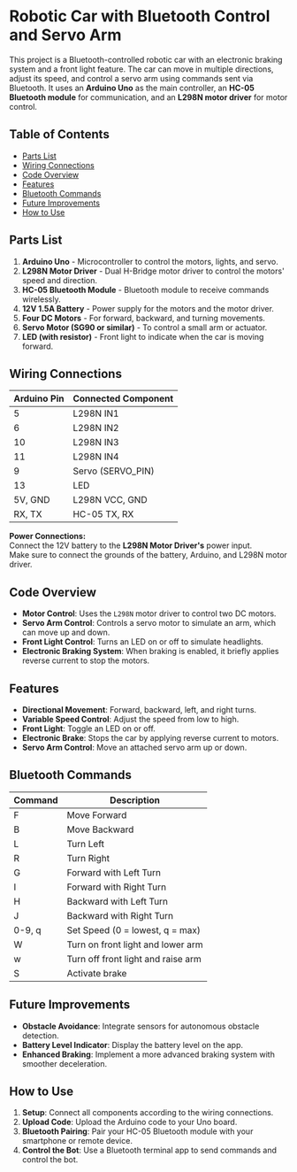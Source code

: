 # Robotic Car with Bluetooth Control and Servo Arm

This project is a Bluetooth-controlled robotic car with an electronic braking system and a front light feature. The car can move in multiple directions, adjust its speed, and control a servo arm using commands sent via Bluetooth. It uses an **Arduino Uno** as the main controller, an **HC-05 Bluetooth module** for communication, and an **L298N motor driver** for motor control.

## Table of Contents

- [Parts List](#parts-list)
- [Wiring Connections](#wiring-connections)
- [Code Overview](#code-overview)
- [Features](#features)
- [Bluetooth Commands](#bluetooth-commands)
- [Future Improvements](#future-improvements)
- [How to Use](#how-to-use)

## Parts List

1. **Arduino Uno** - Microcontroller to control the motors, lights, and servo.
2. **L298N Motor Driver** - Dual H-Bridge motor driver to control the motors' speed and direction.
3. **HC-05 Bluetooth Module** - Bluetooth module to receive commands wirelessly.
4. **12V 1.5A Battery** - Power supply for the motors and the motor driver.
5. **Four DC Motors** - For forward, backward, and turning movements.
6. **Servo Motor (SG90 or similar)** - To control a small arm or actuator.
7. **LED (with resistor)** - Front light to indicate when the car is moving forward.

## Wiring Connections

| Arduino Pin | Connected Component      |
|-------------|--------------------------|
| 5           | L298N IN1                |
| 6           | L298N IN2                |
| 10          | L298N IN3                |
| 11          | L298N IN4                |
| 9           | Servo (SERVO_PIN)        |
| 13          | LED                      |
| 5V, GND     | L298N VCC, GND           |
| RX, TX      | HC-05 TX, RX             |

**Power Connections:**  
Connect the 12V battery to the **L298N Motor Driver's** power input.  
Make sure to connect the grounds of the battery, Arduino, and L298N motor driver.

## Code Overview

- **Motor Control**: Uses the `L298N` motor driver to control two DC motors.
- **Servo Arm Control**: Controls a servo motor to simulate an arm, which can move up and down.
- **Front Light Control**: Turns an LED on or off to simulate headlights.
- **Electronic Braking System**: When braking is enabled, it briefly applies reverse current to stop the motors.

## Features

- **Directional Movement**: Forward, backward, left, and right turns.
- **Variable Speed Control**: Adjust the speed from low to high.
- **Front Light**: Toggle an LED on or off.
- **Electronic Brake**: Stops the car by applying reverse current to motors.
- **Servo Arm Control**: Move an attached servo arm up or down.

## Bluetooth Commands

| Command | Description                       |
|---------|-----------------------------------|
| F       | Move Forward                      |
| B       | Move Backward                     |
| L       | Turn Left                         |
| R       | Turn Right                        |
| G       | Forward with Left Turn            |
| I       | Forward with Right Turn           |
| H       | Backward with Left Turn           |
| J       | Backward with Right Turn          |
| 0-9, q  | Set Speed (0 = lowest, q = max)   |
| W       | Turn on front light and lower arm |
| w       | Turn off front light and raise arm|
| S       | Activate brake                    |

## Future Improvements

- **Obstacle Avoidance**: Integrate sensors for autonomous obstacle detection.
- **Battery Level Indicator**: Display the battery level on the app.
- **Enhanced Braking**: Implement a more advanced braking system with smoother deceleration.

## How to Use

1. **Setup**: Connect all components according to the wiring connections.
2. **Upload Code**: Upload the Arduino code to your Uno board.
3. **Bluetooth Pairing**: Pair your HC-05 Bluetooth module with your smartphone or remote device.
4. **Control the Bot**: Use a Bluetooth terminal app to send commands and control the bot.
